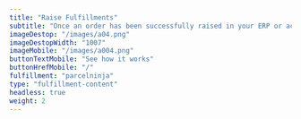 ```yaml
---
title: "Raise Fulfillments"
subtitle: "Once an order has been successfully raised in your ERP or accounting system, Parcelninja can be automatically notified to deliver."
imageDestop: "/images/a04.png"
imageDestopWidth: "1007"
imageMobile: "/images/a004.png"
buttonTextMobile: "See how it works"
buttonHrefMobile: "/" 
fulfillment: "parcelninja"
type: "fulfillment-content"
headless: true
weight: 2
---
```

